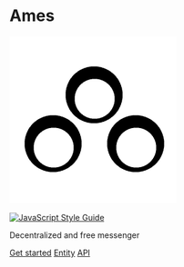 # Ames
![Ames](/docs/logo.png)

[![JavaScript Style Guide](https://img.shields.io/badge/code_style-standard-brightgreen.svg)](https://standardjs.com)

Decentralized and free messenger

[Get started]()
[Entity]()
[API]()
